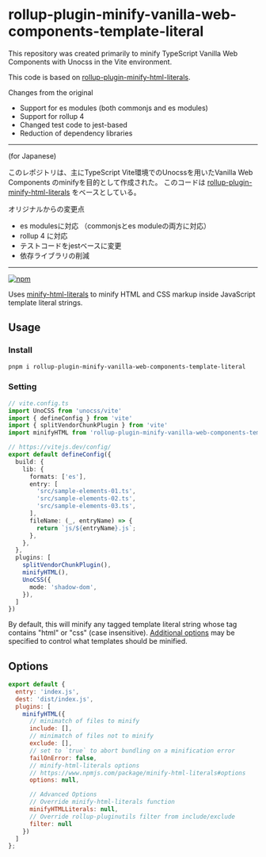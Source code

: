 # rollup-plugin-minify-vanilla-web-components-template-literal

This repository was created primarily to minify TypeScript Vanilla Web Components with Unocss in the Vite environment.

This code is based on [rollup-plugin-minify-html-literals](https://github.com/asyncLiz/rollup-plugin-minify-html-literals).

Changes from the original

- Support for es modules (both commonjs and es modules)
- Support for rollup 4
- Changed test code to jest-based
- Reduction of dependency libraries

-----

(for Japanese)

このレポジトリは、主にTypeScript Vite環境でのUnocssを用いたVanilla Web Components のminifyを目的として作成された。
このコードは [rollup-plugin-minify-html-literals](https://github.com/asyncLiz/rollup-plugin-minify-html-literals) をベースとしている。

オリジナルからの変更点
- es modulesに対応 （commonjsとes moduleの両方に対応）
- rollup 4 に対応
- テストコードをjestベースに変更
- 依存ライブラリの削減

-----

[![npm](https://img.shields.io/npm/v/rollup-plugin-minify-vanilla-web-components-template-literal.svg)](https://www.npmjs.com/package/rollup-plugin-minify-vanilla-web-components-template-literal)

Uses [minify-html-literals](https://www.npmjs.com/package/minify-html-literals) to minify HTML and CSS markup inside JavaScript template literal strings.


## Usage

### Install

```bash
pnpm i rollup-plugin-minify-vanilla-web-components-template-literal
```

### Setting

```typescript
// vite.config.ts
import UnoCSS from 'unocss/vite'
import { defineConfig } from 'vite'
import { splitVendorChunkPlugin } from 'vite'
import minifyHTML from 'rollup-plugin-minify-vanilla-web-components-template-literal'

// https://vitejs.dev/config/
export default defineConfig({
  build: {
    lib: {
      formats: ['es'],
      entry: [
        'src/sample-elements-01.ts',
        'src/sample-elements-02.ts',
        'src/sample-elements-03.ts',
      ],
      fileName: (_, entryName) => {
        return `js/${entryName}.js`;
      },
    },
  },
  plugins: [
    splitVendorChunkPlugin(),
    minifyHTML(),
    UnoCSS({
      mode: 'shadow-dom',
    }),
  ]
})

```

By default, this will minify any tagged template literal string whose tag contains "html" or "css" (case insensitive). [Additional options](https://www.npmjs.com/package/minify-html-literals#options) may be specified to control what templates should be minified.

## Options

```js
export default {
  entry: 'index.js',
  dest: 'dist/index.js',
  plugins: [
    minifyHTML({
      // minimatch of files to minify
      include: [],
      // minimatch of files not to minify
      exclude: [],
      // set to `true` to abort bundling on a minification error
      failOnError: false,
      // minify-html-literals options
      // https://www.npmjs.com/package/minify-html-literals#options
      options: null,

      // Advanced Options
      // Override minify-html-literals function
      minifyHTMLLiterals: null,
      // Override rollup-pluginutils filter from include/exclude
      filter: null
    })
  ]
};
```
